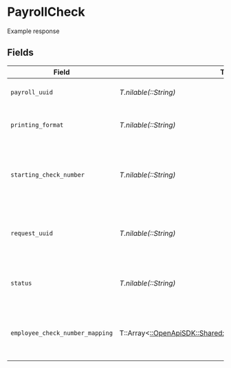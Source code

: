 # PayrollCheck

Example response


## Fields

| Field                                                                                                           | Type                                                                                                            | Required                                                                                                        | Description                                                                                                     |
| --------------------------------------------------------------------------------------------------------------- | --------------------------------------------------------------------------------------------------------------- | --------------------------------------------------------------------------------------------------------------- | --------------------------------------------------------------------------------------------------------------- |
| `payroll_uuid`                                                                                                  | *T.nilable(::String)*                                                                                           | :heavy_minus_sign:                                                                                              | A unique identifier of the payroll.                                                                             |
| `printing_format`                                                                                               | *T.nilable(::String)*                                                                                           | :heavy_minus_sign:                                                                                              | The format the checks will be printed.                                                                          |
| `starting_check_number`                                                                                         | *T.nilable(::String)*                                                                                           | :heavy_minus_sign:                                                                                              | The starting check number for the checks being printed.                                                         |
| `request_uuid`                                                                                                  | *T.nilable(::String)*                                                                                           | :heavy_minus_sign:                                                                                              | A unique identifier of the Generated Document request                                                           |
| `status`                                                                                                        | *T.nilable(::String)*                                                                                           | :heavy_minus_sign:                                                                                              | Current status of the Generated Document                                                                        |
| `employee_check_number_mapping`                                                                                 | T::Array<[::OpenApiSDK::Shared::EmployeeCheckNumberMapping](../../models/shared/employeechecknumbermapping.md)> | :heavy_minus_sign:                                                                                              | An array of mapping employee uuids to their check numbers                                                       |